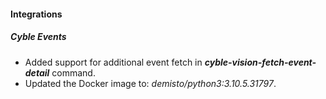 
#### Integrations
##### Cyble Events
- Added support for  additional event fetch in ***cyble-vision-fetch-event-detail*** command.
- Updated the Docker image to: *demisto/python3:3.10.5.31797*.
